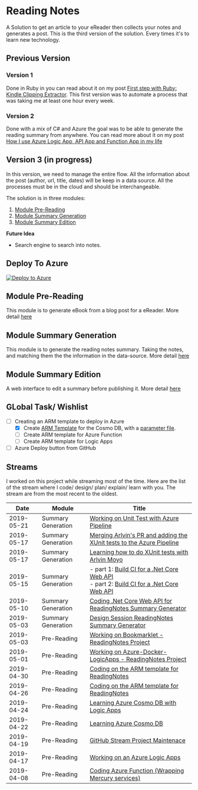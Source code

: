 # Reading Notes
A Solution to get an article to your eReader then collects your notes and generates a post.
This is the third version of the solution. Every times it's to learn new technology. 

## Previous Version

### Version 1

Done in Ruby in you can read about it on my post [First step with Ruby: Kindle Clipping Extractor](http://www.frankysnotes.com/2011/11/first-step-with-ruby-kindle-clipping.html). This first version was to automate a process that was taking me at least one hour every week.

### Version 2 

Done with a mix of C# and Azure the goal was to be able to generate the reading summary from anywhere. You can read more about it on my post [How I use Azure Logic App, API App and Function App in my life](http://www.frankysnotes.com/2016/10/how-i-use-azure-app-api-app-and.html)


## Version 3 (in progress)

In this version, we need to manage the entire flow. All the information about the post (author, url, title, dates) will be keep in a data source. All the processes must be in the cloud and should be interchangeable.

The solution is in three modules: 

1. [Module Pre-Reading](module-pre-reading/README.md)
2. [Module Summary Generation](module-summary-generation/README.md)
3. [Module Summary Edition](module-summary-edition/README.md)

**Future Idea**

- Search engine to search into notes.

## Deploy To Azure

[![Deploy to Azure](https://azuredeploy.net/deploybutton.png)](https://azuredeploy.net/)

## Module Pre-Reading

This module is to generate eBook from a blog post for a eReader. More detail [here](module-pre-reading/README.md)

## Module Summary Generation

This module is to generate the reading notes summary. Taking the notes, and matching them the the information in the data-source.  More detail [here](module-summary-generation/README.md)

## Module Summary Edition

A web interface to edit a summary before publishing it.  More detail [here](module-summary-edition/README.md)


## GLobal Task/ Wishlist

- [ ] Creating an ARM template to deploy in Azure
  - [X] Create [ARM Template](preReading/Deployment/cosmoDB.json) for the Cosmo DB, with a [parameter file](preReading/Deployment/deploy.parameters.json).
  - [ ] Create ARM template for Azure Function
  - [ ] Create ARM template for Logic Apps
- [ ] Azure Deploy button from GitHub

## Streams

I worked on this project while streaming most of the time. Here are the list of the stream where I code/ design/ plan/ explain/ learn with you. The stream are from the most recent to the oldest.

|    Date    |   Module           |  Title                                                        | 
|------------|--------------------|---------------------------------------------------------------|
| 2019-05-21 | Summary Generation | [Working on Unit Test with Azure Pipeline](https://www.twitch.tv/videos/428255583)|
| 2019-05-17 | Summary Generation | [Merging Arlvin's PR and adding the XUnit tests to the Azure Pipeline](https://www.twitch.tv/videos/427490207)|
| 2019-05-17 | Summary Generation | [Learning how to do XUnit tests with Arlvin Moyo](https://www.twitch.tv/videos/426033843)|
| 2019-05-15 | Summary Generation | - part 1: [Build CI for a .Net Core Web API ](https://www.twitch.tv/videos/425146593) <br/>- part 2: [Build CI for a .Net Core Web API ](https://www.twitch.tv/videos/425171190)|
| 2019-05-10 | Summary Generation | [Coding .Net Core Web API for ReadingNotes Summary Generator](https://www.twitch.tv/videos/422940515)|
| 2019-05-03 | Summary Generation | [Design Session ReadingNotes Summary Generator](https://www.twitch.tv/videos/422031693)|
| 2019-05-03 | Pre-Reading        | [Working on Bookmarklet - ReadingNotes Project](https://www.twitch.tv/videos/419777850)|
| 2019-05-01 | Pre-Reading        | [Working on Azure-Docker-LogicApps - ReadingNotes Project](https://www.twitch.tv/videos/418862208) |
| 2019-04-30 | Pre-Reading        | [Coding on the ARM template for ReadingNotes](https://www.twitch.tv/videos/418554878)|
| 2019-04-26 | Pre-Reading        | [Coding on the ARM template for ReadingNotes](https://www.twitch.tv/videos/416628888)|
| 2019-04-24 | Pre-Reading        | [Learning Azure Cosmo DB with Logic Apps](https://www.twitch.tv/videos/415694786)|
| 2019-04-22 | Pre-Reading        | [Learning Azure Cosmo DB ](https://www.twitch.tv/videos/414891099)|
| 2019-04-19 | Pre-Reading        | [GitHub Stream Project Maintenace](https://www.twitch.tv/videos/413446983)|
| 2019-04-17 | Pre-Reading        | [Working on an Azure Logic Apps](https://www.twitch.tv/videos/412377073)|
| 2019-04-08 | Pre-Reading        | [Coding Azure Function (Wrapping Mercury services)](https://www.twitch.tv/videos/408181676)|